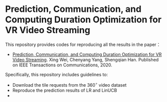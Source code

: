 # Prediction, Communication, and Computing Duration Optimization for VR Video Streaming

This repository provides codes for reproducing all the results in the paper：
- [Prediction, Communication, and Computing Duration Optimization for VR Video Streaming](https://ieeexplore.ieee.org/abstract/document/9268977/). Xing Wei, Chenyang Yang, Shengqian Han.
Published on IEEE Transactions on Communications, 2020.

Specifically, this repository includes guidelines to:

- Download the tile requests from the 360$^\circ$ video dataset
- Reproduce the prediction results of LR and LinUCB
- 
